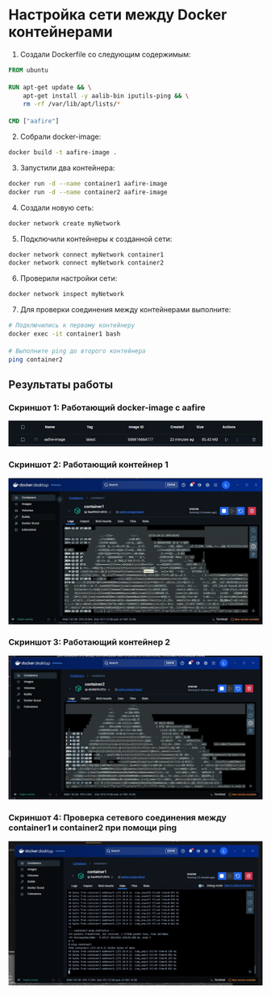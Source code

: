 # Настройка сети между Docker контейнерами

1. Создали Dockerfile со следующим содержимым:
```dockerfile
FROM ubuntu

RUN apt-get update && \
    apt-get install -y aalib-bin iputils-ping && \
    rm -rf /var/lib/apt/lists/*

CMD ["aafire"]
```

2. Собрали docker-image:
```bash
docker build -t aafire-image .
```

3. Запустили два контейнера:
```bash
docker run -d --name container1 aafire-image
docker run -d --name container2 aafire-image
```

4. Создали новую сеть:
```bash
docker network create myNetwork
```

5. Подключили контейнеры к созданной сети:
```bash
docker network connect myNetwork container1
docker network connect myNetwork container2
```

6. Проверили настройки сети:
```bash
docker network inspect myNetwork
```

7. Для проверки соединения между контейнерами выполните:
```bash
# Подключились к первому контейнеру
docker exec -it container1 bash

# Выполните ping до второго контейнера
ping container2
```

## Результаты работы

### Скриншот 1: Работающий docker-image с aafire
![aafire](./images/aafire.jpg) 

### Скриншот 2: Работающий контейнер 1
![container1](./images/container1.jpg)

### Скриншот 3: Работающий контейнер 2
![container2](./images/container2.jpg)

### Скриншот 4: Проверка сетевого соединения между container1 и container2 при помощи ping
![ping](./images/ping.jpg)